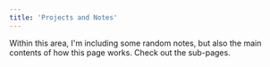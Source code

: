 ```yaml
---
title: 'Projects and Notes'
---
```


Within this area, I'm including some random notes, but also the main contents of how this page works. Check out the sub-pages.